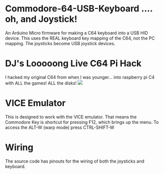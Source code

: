 # Commodore-64-USB-Keyboard .... oh, and Joystick!
An Arduino Micro firmware for making a C64 keyboard into a USB HID device. This uses the REAL keyboard key mapping of the C64, not the PC mapping. The joysticks become USB joystick devices.

# DJ's Looooong Live C64 Pi Hack
I hacked my original C64 from when I was younger... into raspberry pi C4 with ALL the games! ALL the disks! 
[![](http://img.youtube.com/vi/SP5mhi_Q8Lk/0.jpg)](http://www.youtube.com/watch?v=SP5mhi_Q8Lk "DJ's Loooong C64 Pi Hack (Live)")

# VICE Emulator
This is designed to work with the VICE emulator. That means the Commodore Key is shortcut for pressing F12, which brings up the menu. To access the ALT-W (warp mode) press CTRL-SHIFT-W

# Wiring
The source code has pinouts for the wiring of both the joysticks and keyboard.


